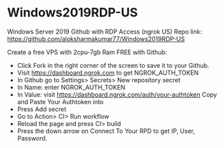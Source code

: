 # Windows2019RDP-US
Windows Server 2019 Github with RDP Access (ngrok US) 
Repo link: https://github.com/aloksharmakumar77/Windows2019RDP-US

Create a free VPS with 2cpu-7gb Ram FREE with Github:

+ Click Fork in the right corner of the screen to save it to your Github.
+ Visit https://dashboard.ngrok.com to get NGROK_AUTH_TOKEN
+ In Github go to Settings> Secrets> New repository secret
+ In Name: enter NGROK_AUTH_TOKEN
+ In Value: visit https://dashboard.ngrok.com/auth/your-authtoken Copy and Paste Your Authtoken into
+ Press Add secret
+ Go to Action> CI> Run workflow
+ Reload the page and press CI> build
+ Press the down arrow on Connect To Your RPD to get IP, User, Password.